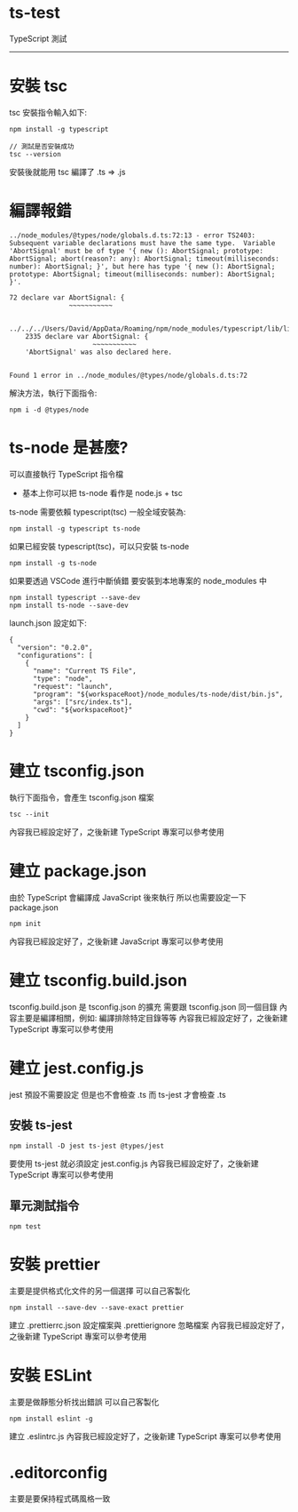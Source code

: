 # ts-test
TypeScript 測試

---

# 安裝 tsc
tsc 安裝指令輸入如下:
```bash=
npm install -g typescript

// 測試是否安裝成功
tsc --version
```
安裝後就能用 tsc 編譯了 .ts => .js

# 編譯報錯
```bash=
../node_modules/@types/node/globals.d.ts:72:13 - error TS2403: Subsequent variable declarations must have the same type.  Variable 'AbortSignal' must be of type '{ new (): AbortSignal; prototype: AbortSignal; abort(reason?: any): AbortSignal; timeout(milliseconds: number): AbortSignal; }', but here has type '{ new (): AbortSignal; prototype: AbortSignal; timeout(milliseconds: number): AbortSignal; }'.

72 declare var AbortSignal: {
               ~~~~~~~~~~~

  ../../../Users/David/AppData/Roaming/npm/node_modules/typescript/lib/lib.dom.d.ts:2335:13
    2335 declare var AbortSignal: {
                     ~~~~~~~~~~~
    'AbortSignal' was also declared here.


Found 1 error in ../node_modules/@types/node/globals.d.ts:72
```
解決方法，執行下面指令:
```bash=
npm i -d @types/node
```

# ts-node 是甚麼?
可以直接執行 TypeScript 指令檔
* 基本上你可以把 ts-node 看作是 node.js + tsc

ts-node 需要依賴 typescript(tsc)
一般全域安裝為:
```bash=
npm install -g typescript ts-node
```
如果已經安裝 typescript(tsc)，可以只安裝 ts-node
```bash=
npm install -g ts-node
```
如果要透過 VSCode 進行中斷偵錯
要安裝到本地專案的 node_modules 中
```bash=
npm install typescript --save-dev
npm install ts-node --save-dev
```
launch.json 設定如下:
```json=
{
  "version": "0.2.0",
  "configurations": [
    {
      "name": "Current TS File",
      "type": "node",
      "request": "launch",
      "program": "${workspaceRoot}/node_modules/ts-node/dist/bin.js",
      "args": ["src/index.ts"],
      "cwd": "${workspaceRoot}"
    }
  ]
}

```

# 建立 tsconfig.json
執行下面指令，會產生 tsconfig.json 檔案
```bash=
tsc --init
```
內容我已經設定好了，之後新建 TypeScript 專案可以參考使用

# 建立 package.json
由於 TypeScript 會編譯成 JavaScript 後來執行
所以也需要設定一下 package.json
```bash=
npm init
```
內容我已經設定好了，之後新建 JavaScript 專案可以參考使用

# 建立 tsconfig.build.json
tsconfig.build.json 是 tsconfig.json 的擴充
需要跟 tsconfig.json 同一個目錄
內容主要是編譯相關，例如: 編譯排除特定目錄等等
內容我已經設定好了，之後新建 TypeScript 專案可以參考使用

# 建立 jest.config.js
jest 預設不需要設定
但是也不會檢查 .ts
而 ts-jest 才會檢查 .ts
## 安裝 ts-jest
```bash=
npm install -D jest ts-jest @types/jest
```
要使用 ts-jest 就必須設定 jest.config.js
內容我已經設定好了，之後新建 TypeScript 專案可以參考使用
## 單元測試指令
```bash=
npm test
```

# 安裝 prettier
主要是提供格式化文件的另一個選擇
可以自己客製化
```bash=
npm install --save-dev --save-exact prettier
```
建立 .prettierrc.json 設定檔案與 .prettierignore 忽略檔案
內容我已經設定好了，之後新建 TypeScript 專案可以參考使用

# 安裝 ESLint
主要是做靜態分析找出錯誤
可以自己客製化
```bash=
npm install eslint -g
```
建立 .eslintrc.js
內容我已經設定好了，之後新建 TypeScript 專案可以參考使用

# .editorconfig
主要是要保持程式碼風格一致

